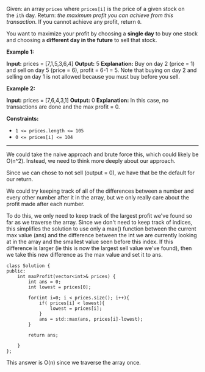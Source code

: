 Given: an array `prices` where `prices[i]` is the price of a given stock on the `ith` day.
Return: _the maximum profit you can achieve from this transaction_. If you cannot achieve any profit, return `0`.

You want to maximize your profit by choosing a **single day** to buy one stock and choosing a **different day in the future** to sell that stock.

**Example 1:**

**Input:** prices = [7,1,5,3,6,4]
**Output:** 5
**Explanation:** Buy on day 2 (price = 1) and sell on day 5 (price = 6), profit = 6-1 = 5.
Note that buying on day 2 and selling on day 1 is not allowed because you must buy before you sell.

**Example 2:**

**Input:** prices = [7,6,4,3,1]
**Output:** 0
**Explanation:** In this case, no transactions are done and the max profit = 0.

**Constraints:**

- `1 <= prices.length <= 105`
- `0 <= prices[i] <= 104`

---

We could take the naive approach and brute force this, which could likely be O(n^2). Instead, we need to think more deeply about our approach. 

Since we can chose to not sell (output = 0), we have that be the default for our return. 

We could try keeping track of all of the differences between a number and every other number after it in the array, but we only really care about the profit made after each number. 

To do this, we only need to keep track of the largest profit we've found so far as we traverse the array. Since we don't need to keep track of indices, this simplifies the solution to use only a max() function between the current max value (ans) and the difference between the int we are currently looking at in the array and the smallest value seen before this index. If this difference is larger (ie this is now the largest sell value we've found), then we take this new difference as the max value and set it to ans. 


```
class Solution {
public:
    int maxProfit(vector<int>& prices) {
	    int ans = 0;
	    int lowest = prices[0];
	    
	    for(int i=0; i < prices.size(); i++){
		    if( prices[i] < lowest){
			    lowest = prices[i];
		    }
		    ans = std::max(ans, prices[i]-lowest);
	    }
	    
	    return ans;
        
    }
};
```

This answer is O(n) since we traverse the array once. 